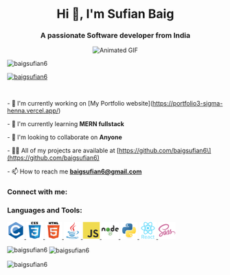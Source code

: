 <h1 align="center">Hi 👋, I'm Sufian Baig</h1>

<h3 align="center">A passionate Software developer from India</h3>

<p align="center">
  <img src="https://user-images.githubusercontent.com/YOUR_USERNAME/YOUR_REPO/assets/IMAGE_FILENAME.gif" alt="Animated GIF" />
</p>

<p align="left"> <img src="https://komarev.com/ghpvc/?username=baigsufian6&label=Profile%20views&color=0e75b6&style=flat" alt="baigsufian6" /> </p>

<p align="left"> <a href="https://github.com/ryo-ma/github-profile-trophy"><img src="https://github-profile-trophy.vercel.app/?username=baigsufian6" alt="baigsufian6" /></a> </p>

<p align="left"> <a href="https://twitter.com/" target="blank"><img src="https://img.shields.io/twitter/follow/?logo=twitter&style=for-the-badge" alt="" /></a> </p>

\- 🔭 I'm currently working on \[My Portfolio website\](https://portfolio3-sigma-henna.vercel.app/)

\- 🌱 I'm currently learning **MERN fullstack**

\- 👯 I'm looking to collaborate on **Anyone**

\- 👨‍💻 All of my projects are available at \[https://github.com/baigsufian6\](https://github.com/baigsufian6)

\- 📫 How to reach me **baigsufian6@gmail.com**

<h3 align="left">Connect with me:</h3>

<p align="left">

</p>

<h3 align="left">Languages and Tools:</h3>

<p align="left"> <a href="https://www.cprogramming.com/" target="\_blank" rel="noreferrer"> <img src="https://raw.githubusercontent.com/devicons/devicon/master/icons/c/c-original.svg" alt="c" width="40" height="40"/> </a> <a href="https://www.w3schools.com/css/" target="\_blank" rel="noreferrer"> <img src="https://raw.githubusercontent.com/devicons/devicon/master/icons/css3/css3-original-wordmark.svg" alt="css3" width="40" height="40"/> </a> <a href="https://www.w3.org/html/" target="\_blank" rel="noreferrer"> <img src="https://raw.githubusercontent.com/devicons/devicon/master/icons/html5/html5-original-wordmark.svg" alt="html5" width="40" height="40"/> </a> <a href="https://www.java.com" target="\_blank" rel="noreferrer"> <img src="https://raw.githubusercontent.com/devicons/devicon/master/icons/java/java-original.svg" alt="java" width="40" height="40"/> </a> <a href="https://developer.mozilla.org/en-US/docs/Web/JavaScript" target="\_blank" rel="noreferrer"> <img src="https://raw.githubusercontent.com/devicons/devicon/master/icons/javascript/javascript-original.svg" alt="javascript" width="40" height="40"/> </a> <a href="https://nodejs.org" target="\_blank" rel="noreferrer"> <img src="https://raw.githubusercontent.com/devicons/devicon/master/icons/nodejs/nodejs-original-wordmark.svg" alt="nodejs" width="40" height="40"/> </a> <a href="https://www.python.org" target="\_blank" rel="noreferrer"> <img src="https://raw.githubusercontent.com/devicons/devicon/master/icons/python/python-original.svg" alt="python" width="40" height="40"/> </a> <a href="https://reactjs.org/" target="\_blank" rel="noreferrer"> <img src="https://raw.githubusercontent.com/devicons/devicon/master/icons/react/react-original-wordmark.svg" alt="react" width="40" height="40"/> </a> <a href="https://sass-lang.com" target="\_blank" rel="noreferrer"> <img src="https://raw.githubusercontent.com/devicons/devicon/master/icons/sass/sass-original.svg" alt="sass" width="40" height="40"/> </a> </p>

<p><img align="left" src="https://github-readme-stats.vercel.app/api/top-langs?username=baigsufian6&show\_icons=true&locale=en&layout=compact" alt="baigsufian6" /></p>

<p>&nbsp;<img align="center" src="https://github-readme-stats.vercel.app/api?username=baigsufian6&show\_icons=true&locale=en" alt="baigsufian6" /></p>

<p><img align="center" src="https://github-readme-streak-stats.herokuapp.com/?user=baigsufian6&" alt="baigsufian6" /></p>
